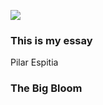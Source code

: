 [![](https://v3.juncture-digital.org/images/wb.svg)](https://v3.juncture-digital.org/wb)
### This is my essay
Pilar Espitia
### The Big Bloom 
<param ve-config 
       title="Girl with a Pearl Earring" 
       banner="https://iiif.juncture-digital.org/banner/?url=https://upload.wikimedia.org/wikipedia/commons/4/47/Bartholomeus_Johannes_van_Hove%2C_Het_Mauritshuis_te_Den_Haag.jpg" 
       layout="vertical">
